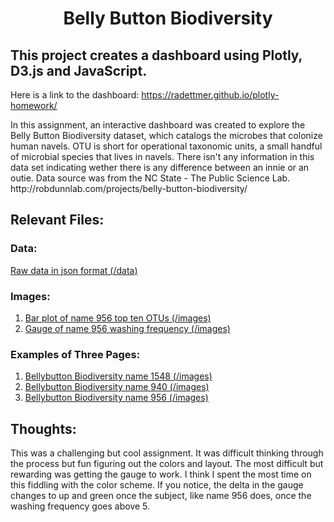 # <div align="center">**Belly Button Biodiversity**<div>

## This project creates a dashboard using Plotly, D3.js and JavaScript.

Here is a link to the dashboard: https://radettmer.github.io/plotly-homework/

<P>In this assignment, an interactive dashboard was created to explore the Belly Button Biodiversity dataset, which catalogs the microbes that colonize human navels.  
OTU is short for operational taxonomic units, a  small handful of microbial species that lives in navels.
There isn't any information in this data set indicating wether there is any difference between an innie or an outie.
Data source was from the NC State - The Public Science Lab. http://robdunnlab.com/projects/belly-button-biodiversity/
</p>

## Relevant Files:
### Data:
[Raw data in json format (/data)](/data)

### Images:
1. [Bar plot of name 956 top ten OTUs (/images)](/images)
2. [Gauge of name 956 washing frequency (/images)](/images)

### Examples of Three Pages:
1. [Bellybutton Biodiversity name 1548 (/images)](/images)
2. [Bellybutton Biodiversity name 940 (/images)](/images)
3. [Bellybutton Biodiversity name 956 (/images)](/images)

## Thoughts:
<p>This was a challenging but cool assignment.  It was difficult thinking through the process but fun figuring out the colors and layout.
The most difficult but rewarding was getting the gauge to work.  I think I spent the most time on this fiddling with the color scheme.
If you notice, the delta in the gauge changes to up and green once the subject, like name 956 does, once the washing frequency goes above 5.
</p>
